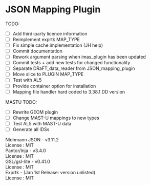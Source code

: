 # JSON Mapping Plugin

TODO:  
- [ ] Add third-party licence information
- [ ] Reimplement exprtk MAP_TYPE
- [ ] Fix simple cache implementation (JH help)
- [ ] Commit documentation
- [ ] Rework argument parsing when imas_plugin has been updated
- [ ] Commit tests + add new tests for changed functionality
- [ ] Separate DRaFT_data_reader from JSON_mapping_plugin
- [ ] Move slice to PLUGIN MAP_TYPE
- [ ] Test with AL5
- [ ] Provide container option for installation
- [ ] Mapping file handler hard coded to 3.38.1 DD version

MASTU TODO:  
- [ ] Rewrite GEOM plugin
- [ ] Change MAST-U mappings to new types
- [ ] Test AL5 with MAST-U data
- [ ] Generate all IDSs

Nlohmann JSON - v3.11.2  
License : MIT  
Pantor/Inja - v3.4.0  
License : MIT  
GSL/gsl-lite - v0.41.0  
License : MIT  
Exprtk - (Jan 1st Release: version unlisted)  
License : MIT
